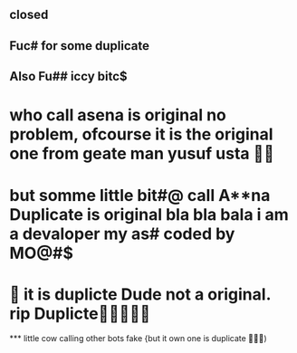 ## closed
## Fuc# for some duplicate 
## Also Fu## iccy bitc$

# who call asena is original no problem, ofcourse it is the original one from geate man yusuf usta 💪🏻

# but somme little bit#@ call A**na Duplicate  is original bla bla bala i am a devaloper my as# coded by MO@#$ 

# 🤣 it is duplicte Dude not a original. rip Duplicte🤣🤣🤣🤣🤣

*** little cow calling other bots fake {but it own one is duplicate 🤣🤣🤣)

